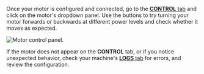 Once your motor is configured and connected, go to the [**CONTROL** tab](/fleet/machines/control/) and click on the motor's dropdown panel.
Use the buttons to try turning your motor forwards or backwards at different power levels and check whether it moves as expected.

![Motor control panel.](/components/motor/control.png)

If the motor does not appear on the **CONTROL** tab, or if you notice unexpected behavior, check your machine's [**LOGS** tab](/fleet/machines/#logs) for errors, and review the configuration.
